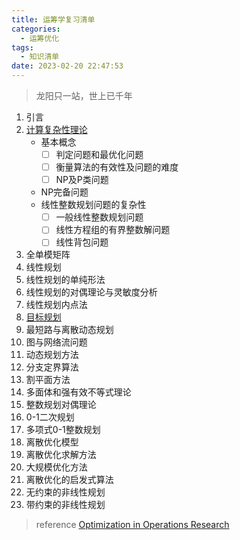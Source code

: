```yaml
---
title: 运筹学复习清单
categories:
  - 运筹优化
tags:
  - 知识清单
date: 2023-02-20 22:47:53
---
```

> 龙阳只一站，世上已千年

1. 引言
2. [计算复杂性理论](https://www.awayanan.wang/%E8%AE%A1%E7%AE%97%E5%A4%8D%E6%9D%82%E6%80%A7%E7%90%86%E8%AE%BA/2023/02/21/%E8%BF%90%E7%AD%B9%E4%BC%98%E5%8C%96/%E8%AE%A1%E7%AE%97%E5%A4%8D%E6%9D%82%E6%80%A7%E7%90%86%E8%AE%BA/)
   * 基本概念
     * [ ]  判定问题和最优化问题
     * [ ]  衡量算法的有效性及问题的难度
     * [ ]  NP及P类问题
   * NP完备问题
   * 线性整数规划问题的复杂性
     * [ ]  一般线性整数规划问题
     * [ ]  线性方程组的有界整数解问题
     * [ ]  线性背包问题
3. 全单模矩阵
4. 线性规划
5. 线性规划的单纯形法
6. 线性规划的对偶理论与灵敏度分析
7. 线性规划内点法
8. [目标规划](https://www.awayanan.wang/%E7%9B%AE%E6%A0%87%E8%A7%84%E5%88%92/2023/02/27/%E8%BF%90%E7%AD%B9%E4%BC%98%E5%8C%96/%E7%9B%AE%E6%A0%87%E8%A7%84%E5%88%92/)
9. 最短路与离散动态规划
10. 图与网络流问题
11. 动态规划方法
12. 分支定界算法
13. 割平面方法
14. 多面体和强有效不等式理论
15. 整数规划对偶理论
16. 0-1二次规划
17. 多项式0-1整数规划
18. 离散优化模型
19. 离散优化求解方法
20. 大规模优化方法
21. 离散优化的启发式算法
22. 无约束的非线性规划
23. 带约束的非线性规划

> reference
> [Optimization in Operations Research](https://industri.fatek.unpatti.ac.id/wp-content/uploads/2019/03/173-Optimization-in-Operations-Research-Ronald-L.-Rardin-Edisi-2-2015.pdf)
